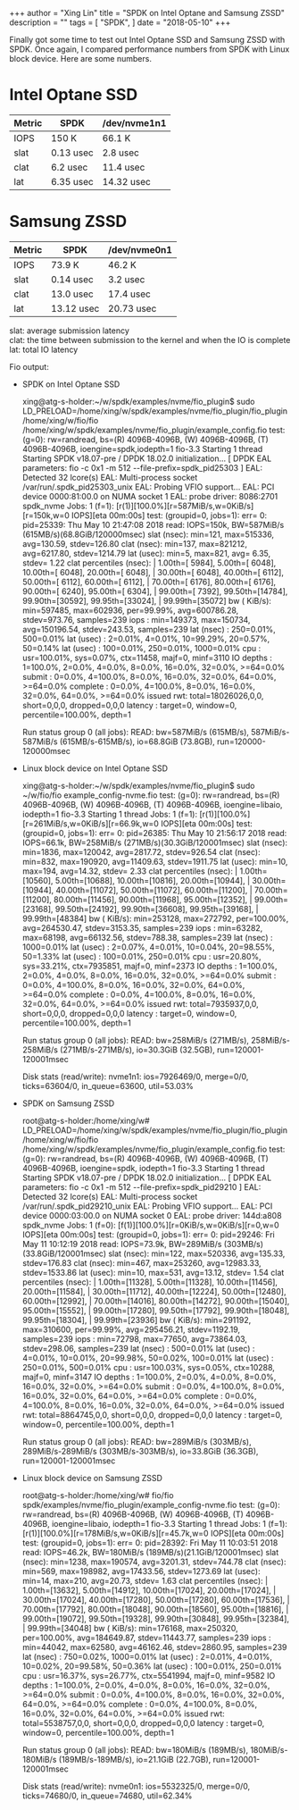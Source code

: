 +++
author = "Xing Lin"
title = "SPDK on Intel Optane and Samsung ZSSD"
description = ""
tags = [
    "SPDK",
]
date = "2018-05-10"
+++

Finally got some time to test out Intel Optane SSD and Samsung ZSSD with SPDK. Once again, I compared performance numbers from SPDK with Linux block device. Here are some numbers. 

# Intel Optane SSD  
| Metric | SPDK    | /dev/nvme1n1 |
|--------|---------|-------------|
| IOPS   | 150 K  | 66.1 K      |
| slat   | 0.13 usec | 2.8 usec |
| clat   | 6.2 usec| 11.4 usec|
| lat    | 6.35 usec| 14.32 usec|

# Samsung ZSSD  
| Metric | SPDK    | /dev/nvme0n1 |
|--------|---------|-------------|
| IOPS   | 73.9 K  | 46.2 K      |
| slat   | 0.14 usec | 3.2 usec |
| clat   | 13.0 usec| 17.4 usec|
| lat    | 13.12 usec| 20.73 usec|


slat: average submission latency  
clat: the time between submission to the kernel and when the IO is complete  
lat: total IO latency   

Fio output:
* SPDK on Intel Optane SSD

    xing@atg-s-holder:~/w/spdk/examples/nvme/fio_plugin$ sudo LD_PRELOAD=/home/xing/w/spdk/examples/nvme/fio_plugin/fio_plugin /home/xing/w/fio/fio /home/xing/w/spdk/examples/nvme/fio_plugin/example_config.fio
    test: (g=0): rw=randread, bs=(R) 4096B-4096B, (W) 4096B-4096B, (T) 4096B-4096B, ioengine=spdk,iodepth=1
    fio-3.3
    Starting 1 thread
    Starting SPDK v18.07-pre / DPDK 18.02.0 initialization...
    [ DPDK EAL parameters: fio -c 0x1 -m 512 --file-prefix=spdk_pid25303 ]
    EAL: Detected 32 lcore(s)
    EAL: Multi-process socket /var/run/.spdk_pid25303_unix
    EAL: Probing VFIO support...
    EAL: PCI device 0000:81:00.0 on NUMA socket 1
    EAL:   probe driver: 8086:2701 spdk_nvme
    Jobs: 1 (f=1): [r(1)][100.0%][r=587MiB/s,w=0KiB/s][r=150k,w=0 IOPS][eta 00m:00s]
    test: (groupid=0, jobs=1): err= 0: pid=25339: Thu May 10 21:47:08 2018
        read: IOPS=150k, BW=587MiB/s (615MB/s)(68.8GiB/120000msec)
        slat (nsec): min=121, max=515336, avg=130.59, stdev=126.80
        clat (nsec): min=137, max=821212, avg=6217.80, stdev=1214.79
        lat (usec): min=5, max=821, avg= 6.35, stdev= 1.22
        clat percentiles (nsec):
             |  1.00th=[ 5984],  5.00th=[ 6048], 10.00th=[ 6048], 20.00th=[ 6048],
             | 30.00th=[ 6048], 40.00th=[ 6112], 50.00th=[ 6112], 60.00th=[ 6112],
             | 70.00th=[ 6176], 80.00th=[ 6176], 90.00th=[ 6240], 95.00th=[ 6304],
             | 99.00th=[ 7392], 99.50th=[14784], 99.90th=[30592], 99.95th=[33024],
             | 99.99th=[35072]
        bw (  KiB/s): min=597485, max=602936, per=99.99%, avg=600786.28, stdev=973.76, samples=239
        iops        : min=149373, max=150734, avg=150196.54, stdev=243.53, samples=239
        lat (nsec)   : 250=0.01%, 500=0.01%
        lat (usec)   : 2=0.01%, 4=0.01%, 10=99.29%, 20=0.57%, 50=0.14%
        lat (usec)   : 100=0.01%, 250=0.01%, 1000=0.01%
        cpu          : usr=100.01%, sys=0.07%, ctx=11458, majf=0, minf=3110
        IO depths    : 1=100.0%, 2=0.0%, 4=0.0%, 8=0.0%, 16=0.0%, 32=0.0%, >=64=0.0%
            submit    : 0=0.0%, 4=100.0%, 8=0.0%, 16=0.0%, 32=0.0%, 64=0.0%, >=64=0.0%
            complete  : 0=0.0%, 4=100.0%, 8=0.0%, 16=0.0%, 32=0.0%, 64=0.0%, >=64=0.0%
            issued rwt: total=18026026,0,0, short=0,0,0, dropped=0,0,0
            latency   : target=0, window=0, percentile=100.00%, depth=1

    Run status group 0 (all jobs):
        READ: bw=587MiB/s (615MB/s), 587MiB/s-587MiB/s (615MB/s-615MB/s), io=68.8GiB (73.8GB), run=120000-120000msec
* Linux block device on Intel Optane SSD

    xing@atg-s-holder:~/w/spdk/examples/nvme/fio_plugin$ sudo ~/w/fio/fio example_config-nvme.fio
    test: (g=0): rw=randread, bs=(R) 4096B-4096B, (W) 4096B-4096B, (T) 4096B-4096B, ioengine=libaio, iodepth=1
    fio-3.3
    Starting 1 thread
    Jobs: 1 (f=1): [r(1)][100.0%][r=261MiB/s,w=0KiB/s][r=66.9k,w=0 IOPS][eta 00m:00s]
    test: (groupid=0, jobs=1): err= 0: pid=26385: Thu May 10 21:56:17 2018
        read: IOPS=66.1k, BW=258MiB/s (271MB/s)(30.3GiB/120001msec)
        slat (nsec): min=1836, max=120042, avg=2817.72, stdev=926.54
        clat (nsec): min=832, max=190920, avg=11409.63, stdev=1911.75
        lat (usec): min=10, max=194, avg=14.32, stdev= 2.33
        clat percentiles (nsec):
            |  1.00th=[10560],  5.00th=[10688], 10.00th=[10816], 20.00th=[10944],
            | 30.00th=[10944], 40.00th=[11072], 50.00th=[11072], 60.00th=[11200],
            | 70.00th=[11200], 80.00th=[11456], 90.00th=[11968], 95.00th=[12352],
            | 99.00th=[23168], 99.50th=[24192], 99.90th=[36608], 99.95th=[39168],
            | 99.99th=[48384]
        bw (  KiB/s): min=253128, max=272792, per=100.00%, avg=264530.47, stdev=3153.35, samples=239
        iops        : min=63282, max=68198, avg=66132.56, stdev=788.38, samples=239
        lat (nsec)   : 1000=0.01%
        lat (usec)   : 2=0.07%, 4=0.01%, 10=0.04%, 20=98.55%, 50=1.33%
        lat (usec)   : 100=0.01%, 250=0.01%
        cpu          : usr=20.80%, sys=33.21%, ctx=7935851, majf=0, minf=2373
        IO depths    : 1=100.0%, 2=0.0%, 4=0.0%, 8=0.0%, 16=0.0%, 32=0.0%, >=64=0.0%
            submit    : 0=0.0%, 4=100.0%, 8=0.0%, 16=0.0%, 32=0.0%, 64=0.0%, >=64=0.0%
            complete  : 0=0.0%, 4=100.0%, 8=0.0%, 16=0.0%, 32=0.0%, 64=0.0%, >=64=0.0%
            issued rwt: total=7935937,0,0, short=0,0,0, dropped=0,0,0
            latency   : target=0, window=0, percentile=100.00%, depth=1

    Run status group 0 (all jobs):
        READ: bw=258MiB/s (271MB/s), 258MiB/s-258MiB/s (271MB/s-271MB/s), io=30.3GiB (32.5GB), run=120001-120001msec

    Disk stats (read/write):
        nvme1n1: ios=7926469/0, merge=0/0, ticks=63604/0, in_queue=63600, util=53.03%  
* SPDK on Samsung ZSSD

    root@atg-s-holder:/home/xing/w# LD_PRELOAD=/home/xing/w/spdk/examples/nvme/fio_plugin/fio_plugin /home/xing/w/fio/fio /home/xing/w/spdk/examples/nvme/fio_plugin/example_config.fio
    test: (g=0): rw=randread, bs=(R) 4096B-4096B, (W) 4096B-4096B, (T) 4096B-4096B, ioengine=spdk, iodepth=1
    fio-3.3
    Starting 1 thread
    Starting SPDK v18.07-pre / DPDK 18.02.0 initialization...
    [ DPDK EAL parameters: fio -c 0x1 -m 512 --file-prefix=spdk_pid29210 ]
    EAL: Detected 32 lcore(s)
    EAL: Multi-process socket /var/run/.spdk_pid29210_unix
    EAL: Probing VFIO support...
    EAL: PCI device 0000:03:00.0 on NUMA socket 0
    EAL:   probe driver: 144d:a808 spdk_nvme
    Jobs: 1 (f=0): [f(1)][100.0%][r=0KiB/s,w=0KiB/s][r=0,w=0 IOPS][eta 00m:00s]
    test: (groupid=0, jobs=1): err= 0: pid=29246: Fri May 11 10:12:19 2018
        read: IOPS=73.9k, BW=289MiB/s (303MB/s)(33.8GiB/120001msec)
        slat (nsec): min=122, max=520336, avg=135.33, stdev=176.83
        clat (nsec): min=467, max=253260, avg=12983.33, stdev=1533.86
        lat (usec): min=10, max=531, avg=13.12, stdev= 1.54
        clat percentiles (nsec):
            |  1.00th=[11328],  5.00th=[11328], 10.00th=[11456], 20.00th=[11584],
            | 30.00th=[11712], 40.00th=[12224], 50.00th=[12480], 60.00th=[12992],
            | 70.00th=[14016], 80.00th=[14272], 90.00th=[15040], 95.00th=[15552],
            | 99.00th=[17280], 99.50th=[17792], 99.90th=[18048], 99.95th=[18304],
            | 99.99th=[23936]
        bw (  KiB/s): min=291192, max=310600, per=99.99%, avg=295456.21, stdev=1192.19, samples=239
        iops        : min=72798, max=77650, avg=73864.03, stdev=298.06, samples=239
        lat (nsec)   : 500=0.01%
        lat (usec)   : 4=0.01%, 10=0.01%, 20=99.98%, 50=0.02%, 100=0.01%
        lat (usec)   : 250=0.01%, 500=0.01%
        cpu          : usr=100.03%, sys=0.05%, ctx=10288, majf=0, minf=3147
        IO depths    : 1=100.0%, 2=0.0%, 4=0.0%, 8=0.0%, 16=0.0%, 32=0.0%, >=64=0.0%
            submit    : 0=0.0%, 4=100.0%, 8=0.0%, 16=0.0%, 32=0.0%, 64=0.0%, >=64=0.0%
            complete  : 0=0.0%, 4=100.0%, 8=0.0%, 16=0.0%, 32=0.0%, 64=0.0%, >=64=0.0%
            issued rwt: total=8864745,0,0, short=0,0,0, dropped=0,0,0
            latency   : target=0, window=0, percentile=100.00%, depth=1

    Run status group 0 (all jobs):
        READ: bw=289MiB/s (303MB/s), 289MiB/s-289MiB/s (303MB/s-303MB/s), io=33.8GiB (36.3GB), run=120001-120001msec
* Linux block device on Samsung ZSSD

    root@atg-s-holder:/home/xing/w# fio/fio spdk/examples/nvme/fio_plugin/example_config-nvme.fio
    test: (g=0): rw=randread, bs=(R) 4096B-4096B, (W) 4096B-4096B, (T) 4096B-4096B, ioengine=libaio, iodepth=1
    fio-3.3
    Starting 1 thread
    Jobs: 1 (f=1): [r(1)][100.0%][r=178MiB/s,w=0KiB/s][r=45.7k,w=0 IOPS][eta 00m:00s]
    test: (groupid=0, jobs=1): err= 0: pid=28392: Fri May 11 10:03:51 2018
        read: IOPS=46.2k, BW=180MiB/s (189MB/s)(21.1GiB/120001msec)
        slat (nsec): min=1238, max=190574, avg=3201.31, stdev=744.78
        clat (nsec): min=569, max=198982, avg=17433.56, stdev=1273.69
        lat (usec): min=14, max=210, avg=20.73, stdev= 1.63
        clat percentiles (nsec):
            |  1.00th=[13632],  5.00th=[14912], 10.00th=[17024], 20.00th=[17024],
            | 30.00th=[17024], 40.00th=[17280], 50.00th=[17280], 60.00th=[17536],
            | 70.00th=[17792], 80.00th=[18048], 90.00th=[18560], 95.00th=[18816],
            | 99.00th=[19072], 99.50th=[19328], 99.90th=[30848], 99.95th=[32384],
            | 99.99th=[34048]
        bw (  KiB/s): min=176168, max=250320, per=100.00%, avg=184649.87, stdev=11443.77, samples=239
        iops        : min=44042, max=62580, avg=46162.46, stdev=2860.95, samples=239
        lat (nsec)   : 750=0.02%, 1000=0.01%
        lat (usec)   : 2=0.01%, 4=0.01%, 10=0.02%, 20=99.58%, 50=0.36%
        lat (usec)   : 100=0.01%, 250=0.01%
        cpu          : usr=16.37%, sys=26.77%, ctx=5541994, majf=0, minf=9582
        IO depths    : 1=100.0%, 2=0.0%, 4=0.0%, 8=0.0%, 16=0.0%, 32=0.0%, >=64=0.0%
            submit    : 0=0.0%, 4=100.0%, 8=0.0%, 16=0.0%, 32=0.0%, 64=0.0%, >=64=0.0%
            complete  : 0=0.0%, 4=100.0%, 8=0.0%, 16=0.0%, 32=0.0%, 64=0.0%, >=64=0.0%
            issued rwt: total=5538757,0,0, short=0,0,0, dropped=0,0,0
            latency   : target=0, window=0, percentile=100.00%, depth=1

    Run status group 0 (all jobs):
        READ: bw=180MiB/s (189MB/s), 180MiB/s-180MiB/s (189MB/s-189MB/s), io=21.1GiB (22.7GB), run=120001-120001msec

    Disk stats (read/write):
        nvme0n1: ios=5532325/0, merge=0/0, ticks=74680/0, in_queue=74680, util=62.34%